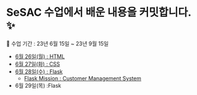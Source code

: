 # SeSAC 수업에서 배운 내용을 커밋합니다. ✨

🩷 수업 기간 : 23년 6월 15일 ~ 23년 9월 15일

- [6월 26일(월) : HTML](https://github.com/Minjoo522/SeSAC/tree/main/HTML)
- [6월 27일(화) : CSS](https://github.com/Minjoo522/SeSAC/tree/main/CSS)
- [6월 28일(수) : Flask](https://github.com/Minjoo522/SeSAC/tree/main/python/Flask)
  - [Flask Mission : Customer Management System](https://github.com/Minjoo522/SeSAC/tree/main/python/flask_mission)
- 6월 29일(목) :Flask
